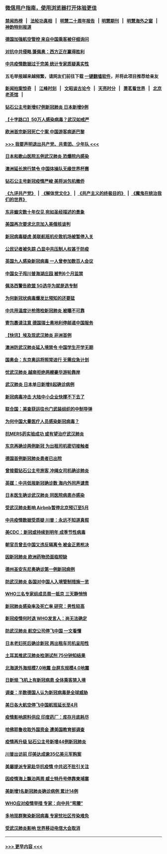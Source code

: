 ### [微信用户指南，使用浏览器打开体验更佳](https://github.com/gfw-breaker/banned-news1/blob/master/indexes/wechat-guide.md?t=0)
#### [禁闻热榜](热点新闻.md?t=0)  &nbsp;&nbsp;|&nbsp;&nbsp; [法轮功真相](https://github.com/gfw-breaker/truth/blob/master/README.md?t=0) &nbsp;&nbsp;|&nbsp;&nbsp; [明慧二十周年报告](https://github.com/gfw-breaker/mh-reports/blob/master/README.md?t=0) &nbsp;&nbsp;|&nbsp;&nbsp;[明慧期刊](https://github.com/gfw-breaker/mh-qikan) &nbsp;&nbsp;|&nbsp;&nbsp; [明慧海外之窗](https://github.com/gfw-breaker/mh-news/blob/master/README.md?t=0) &nbsp;&nbsp;|&nbsp;&nbsp; [神韵特别报道](https://github.com/gfw-breaker/mh-news/blob/master/shenyun.md?t=0)
#### [德国加强航空管控 来自中国乘客被仔细询问](../pages/nsc418/n11871572.md?t=02160311) 
#### [对抗中共侵略 蓬佩奥：西方正在赢得胜利](../pages/nsc418/n11871500.md?t=02160311) 
#### [中共疫情数据过于完美 统计专家质疑真实性](../pages/nsc418/n11870197.md?t=02160311) 
#### 五毛举报越来越频繁，请网友们前往下载 [一键翻墙软件](https://github.com/gfw-breaker/ssr-accounts)，并将此项目推荐给亲友
#### [新闻拍案惊奇](https://github.com/gfw-breaker/banned-news1/blob/master/pages/link4.md) &nbsp;&nbsp;|&nbsp;&nbsp; [江峰时刻](https://github.com/gfw-breaker/banned-news1/blob/master/pages/link4.md) &nbsp;&nbsp;|&nbsp;&nbsp; [文昭谈古论今](https://github.com/gfw-breaker/banned-news1/blob/master/pages/link4.md) &nbsp;&nbsp;|&nbsp;&nbsp; [天亮时分](https://github.com/gfw-breaker/banned-news1/blob/master/pages/link4.md) &nbsp;&nbsp;|&nbsp;&nbsp; [萧茗看世界](https://github.com/gfw-breaker/banned-news1/blob/master/pages/link4.md) &nbsp;&nbsp;|&nbsp;&nbsp; [北京老茶馆](https://github.com/gfw-breaker/banned-news1/blob/master/pages/link4.md) &nbsp;&nbsp;|&nbsp;&nbsp; 
#### [钻石公主号新增67例新冠肺炎 日本新增9例](../pages/nsc418/n11871311.md?t=02160311) 
#### [【十字路口】50万人感染病毒？武汉如戒严](../pages/nsc418/n11870405.md?t=02160311) 
#### [欧洲首宗新冠死亡个案 中国游客病逝巴黎](../pages/nsc418/n11871247.md?t=02160311) 
#### [>>> 我要声明退出共产党、共青团、少年队 <<<](https://github.com/begood0513/goodnews/blob/master/quit/letter.md) 
#### [日本和歌山医院五例武汉肺炎 恐爆院内感染](../pages/nsc418/n11871128.md?t=02160311) 
#### [澳洲延长旅行禁令 中国体操队无缘世界杯赛](../pages/nsc418/n11870446.md?t=02160311) 
#### [钻石公主号新冠疫情严峻 美将派包机撤侨](../pages/nsc418/n11870505.md?t=02160311) 
#### [《九评共产党》](https://github.com/begood0513/9ping.md/blob/master/README.md) &nbsp;|&nbsp; [《解体党文化》](../../../../jtdwh.md/blob/master/README.md)  &nbsp;|&nbsp; [《共产主义的终极目的》](../../../../gczydzjmd.md/blob/master/README.md) &nbsp;|&nbsp; [《魔鬼在统治我们的世界》](../../../../mgztzwmdsj.md/blob/master/README.md) 
#### [东非蝗灾数十年仅见 宛如圣经描述的景象](../pages/nsc418/n11870398.md?t=02160311) 
#### [美国再次要求北京加入美俄核谈判](../pages/nsc418/n11870138.md?t=02160311) 
#### [新冠病毒疑虑 美联航班机伦敦机场被暂停入关](../pages/nsc418/n11870015.md?t=02160311) 
#### [公民记者被失踪 凸显中共压制人权甚于防疫](../pages/nsc418/n11870042.md?t=02160311) 
#### [英国九人感染新冠病毒 一人曾参加数百人会议](../pages/nsc418/n11869987.md?t=02160311) 
#### [中国女子闯川普海湖庄园 被判6个月监禁](../pages/nsc418/n11869919.md?t=02160311) 
#### [佩洛西警告欧盟 5G选华为就是选专制](../pages/nsc418/n11869898.md?t=02160311) 
#### [为何新冠状病毒爆发比预知的还要猛](../pages/nsc418/n11869828.md?t=02160311) 
#### [中共用温度计枪筛检新冠肺炎 被曝不可靠](../pages/nsc418/n11869707.md?t=02160311) 
#### [寄包裹请注意 德国瑞士奥地利停邮递中国服务](../pages/nsc418/n11869727.md?t=02160311) 
#### [【快讯】埃及现武汉肺炎 非洲首例](../pages/nsc418/n11869766.md?t=02160311) 
#### [澳洲防武汉肺炎延入境禁令 中国学生开学无期](../pages/nsc418/n11869546.md?t=02160311) 
#### [国奥会：东京奥运将照常进行 无需应急计划](../pages/nsc418/n11869422.md?t=02160311) 
#### [忧武汉肺炎 越南拒绝两艘豪华游轮靠岸](../pages/nsc418/n11867444.md?t=02160311) 
#### [武汉肺炎 日本单日新增8起确诊病例](../pages/nsc418/n11869272.md?t=02160311) 
#### [新冠病毒冲击 大陆中小企业快撑不下去了](../pages/nsc418/n11869259.md?t=02160311) 
#### [联合国：美查获运往也门武装组织的中制导弹](../pages/nsc418/n11868677.md?t=02160311) 
#### [为何中国大量医疗人员感染新冠病毒？](../pages/nsc418/n11869001.md?t=02160311) 
#### [抗MERS药实验成功 或有望治疗武汉肺炎](../pages/nsc418/n11868912.md?t=02160311) 
#### [东京再确诊两例新冠 为出租司机密切接触者](../pages/nsc418/n11868770.md?t=02160311) 
#### [德国首例新冠肺炎患者已出院](../pages/nsc418/n11868714.md?t=02160311) 
#### [曾接载钻石公主号旅客 冲绳女司机确诊肺炎](../pages/nsc418/n11868610.md?t=02160311) 
#### [英媒：中共低报新冠确诊数 海内外同声谴责](../pages/nsc418/n11867421.md?t=02160311) 
#### [日本医生确诊武汉肺炎 同医院病患亦感染](../pages/nsc418/n11867779.md?t=02160311) 
#### [受武汉肺炎影响 Airbnb暂停北京预订至5月](../pages/nsc418/n11867428.md?t=02160311) 
#### [中共疫情数据受质疑 川普：永远不知道真假](../pages/nsc418/n11867195.md?t=02160311) 
#### [美CDC：新冠或持续到明年 成季节性病毒](../pages/nsc418/n11867279.md?t=02160311) 
#### [朝官员曾去中国又违反隔离令 被金正恩枪决](../pages/nsc418/n11867087.md?t=02160311) 
#### [因新冠肺炎 欧洲药物恐面临短缺](../pages/nsc418/n11867036.md?t=02160311) 
#### [德州圣安东尼奥确诊第一例新冠病例](../pages/nsc418/n11867194.md?t=02160311) 
#### [防武汉肺炎 各国对中国人入境管制措施一览](../pages/nsc418/n11838726.md?t=02160311) 
#### [WHO三名专家组成员周一抵京 三天静悄悄](../pages/nsc418/n11866947.md?t=02160311) 
#### [新冠肺炎感染率及死亡率 研究：男性较高](../pages/nsc418/n11866956.md?t=02160311) 
#### [新冠疫情何时退 WHO发言人：尚无法确定](../pages/nsc418/n11866864.md?t=02160311) 
#### [防武汉肺炎 航空公司停飞中国 一文看懂](../pages/nsc418/n11866800.md?t=02160311) 
#### [日本老妇死后确诊新冠 两出租车司机呈阳性](../pages/nsc418/n11866755.md?t=02160311) 
#### [土耳其推武汉肺炎检测试剂 75分钟知结果](../pages/nsc418/n11866520.md?t=02160311) 
#### [北海道外海规模7.0地震 台屏东规模4.0地震](../pages/nsc418/n11866262.md?t=02160311) 
#### [日新规 飞机上有新冠病患 全体乘客禁入境](../pages/nsc418/n11866233.md?t=02160311) 
#### [调查：半数德国人认为新冠病毒是全球威胁](../pages/nsc418/n11866687.md?t=02160311) 
#### [美日各大航空停飞中国航班延长至4月](../pages/nsc418/n11865980.md?t=02160311) 
#### [疫情影响原料供应 印度药厂：库存月底耗尽](../pages/nsc418/n11865151.md?t=02160311) 
#### [哈佛耶鲁收取外国资金 遭美国教育部调查](../pages/nsc418/n11864950.md?t=02160311) 
#### [疫情再升级 钻石公主号新增44例新冠肺炎](../pages/nsc418/n11865033.md?t=02160311) 
#### [川普出访前 印美达成逾35亿美元军购案](../pages/nsc418/n11865444.md?t=02160311) 
#### [美屡提派专家赴华抗疫情 中共迟不批引关注](../pages/nsc418/n11864719.md?t=02160311) 
#### [因疫情海上飘泊两周 威士特丹号停靠柬埔寨](../pages/nsc418/n11865007.md?t=02160311) 
#### [美新增1名新冠肺炎确诊病例 累计14例](../pages/nsc418/n11864893.md?t=02160311) 
#### [WHO应对疫情举措 专家：向中共“弯腰”](../pages/nsc418/n11864727.md?t=02160311) 
#### [多地现群聚染新冠病毒 专家忧社区传染难免](../pages/nsc418/n11864715.md?t=02160311) 
#### [受武汉肺炎影响 世界移动电信大会取消](../pages/nsc418/n11864629.md?t=02160311) 

----
#### [ >>> 更早内容 <<< ](../indexes/nsc418-earlier.md)
